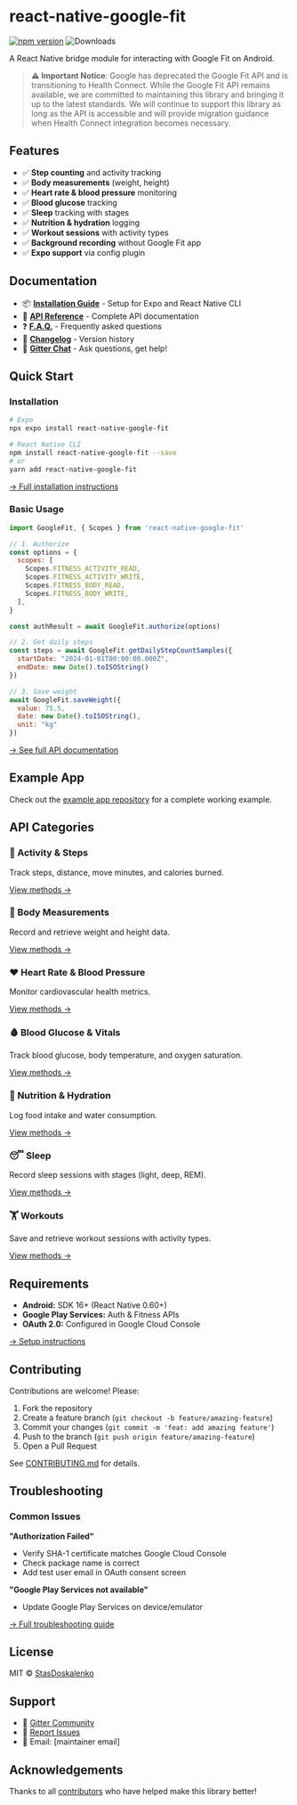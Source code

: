 # react-native-google-fit

[![npm version](https://badge.fury.io/js/react-native-google-fit.svg)](https://badge.fury.io/js/react-native-google-fit) ![Downloads](https://img.shields.io/npm/dm/react-native-google-fit.svg)

A React Native bridge module for interacting with Google Fit on Android.

> **⚠️ Important Notice**: Google has deprecated the Google Fit API and is transitioning to Health Connect. While the Google Fit API remains available, we are committed to maintaining this library and bringing it up to the latest standards. We will continue to support this library as long as the API is accessible and will provide migration guidance when Health Connect integration becomes necessary.

## Features

- ✅ **Step counting** and activity tracking
- ✅ **Body measurements** (weight, height)
- ✅ **Heart rate & blood pressure** monitoring  
- ✅ **Blood glucose** tracking
- ✅ **Sleep** tracking with stages
- ✅ **Nutrition & hydration** logging
- ✅ **Workout sessions** with activity types
- ✅ **Background recording** without Google Fit app
- ✅ **Expo support** via config plugin

## Documentation

- 📦 **[Installation Guide](/docs/INSTALLATION.md)** - Setup for Expo and React Native CLI
- 📖 **[API Reference](/docs/API_REFERENCE.md)** - Complete API documentation
- ❓ **[F.A.Q.](/docs/FAQ.md)** - Frequently asked questions
- 📝 **[Changelog](CHANGELOG.md)** - Version history
- 💬 **[Gitter Chat](https://gitter.im/React-native-google-fit/community)** - Ask questions, get help!

## Quick Start

### Installation

```bash
# Expo
npx expo install react-native-google-fit

# React Native CLI
npm install react-native-google-fit --save
# or
yarn add react-native-google-fit
```

[→ Full installation instructions](/docs/INSTALLATION.md)

### Basic Usage

```javascript
import GoogleFit, { Scopes } from 'react-native-google-fit'

// 1. Authorize
const options = {
  scopes: [
    Scopes.FITNESS_ACTIVITY_READ,
    Scopes.FITNESS_ACTIVITY_WRITE,
    Scopes.FITNESS_BODY_READ,
    Scopes.FITNESS_BODY_WRITE,
  ],
}

const authResult = await GoogleFit.authorize(options)

// 2. Get daily steps
const steps = await GoogleFit.getDailyStepCountSamples({
  startDate: "2024-01-01T00:00:00.000Z",
  endDate: new Date().toISOString()
})

// 3. Save weight
await GoogleFit.saveWeight({
  value: 75.5,
  date: new Date().toISOString(),
  unit: "kg"
})
```

[→ See full API documentation](/docs/API_REFERENCE.md)

## Example App

Check out the [example app repository](https://github.com/StasDoskalenko/react-native-google-fit-example) for a complete working example.

## API Categories

### 🏃 Activity & Steps
Track steps, distance, move minutes, and calories burned.

[View methods →](/docs/API_REFERENCE.md#activity--steps)

### 📏 Body Measurements
Record and retrieve weight and height data.

[View methods →](/docs/API_REFERENCE.md#body-measurements)

### ❤️ Heart Rate & Blood Pressure
Monitor cardiovascular health metrics.

[View methods →](/docs/API_REFERENCE.md#heart-rate--blood-pressure)

### 🩸 Blood Glucose & Vitals
Track blood glucose, body temperature, and oxygen saturation.

[View methods →](/docs/API_REFERENCE.md#blood-glucose--other-vitals)

### 🍎 Nutrition & Hydration
Log food intake and water consumption.

[View methods →](/docs/API_REFERENCE.md#nutrition--hydration)

### 😴 Sleep
Record sleep sessions with stages (light, deep, REM).

[View methods →](/docs/API_REFERENCE.md#sleep)

### 🏋️ Workouts
Save and retrieve workout sessions with activity types.

[View methods →](/docs/API_REFERENCE.md#workouts)

## Requirements

- **Android:** SDK 16+ (React Native 0.60+)
- **Google Play Services:** Auth & Fitness APIs
- **OAuth 2.0:** Configured in Google Cloud Console

[→ Setup instructions](/docs/INSTALLATION.md#prerequisites)

## Contributing

Contributions are welcome! Please:

1. Fork the repository
2. Create a feature branch (`git checkout -b feature/amazing-feature`)
3. Commit your changes (`git commit -m 'feat: add amazing feature'`)
4. Push to the branch (`git push origin feature/amazing-feature`)
5. Open a Pull Request

See [CONTRIBUTING.md](CONTRIBUTING.md) for details.

## Troubleshooting

### Common Issues

**"Authorization Failed"**
- Verify SHA-1 certificate matches Google Cloud Console
- Check package name is correct
- Add test user email in OAuth consent screen

**"Google Play Services not available"**
- Update Google Play Services on device/emulator

[→ Full troubleshooting guide](/docs/INSTALLATION.md#troubleshooting)

## License

MIT © [StasDoskalenko](https://github.com/StasDoskalenko)

## Support

- 💬 [Gitter Community](https://gitter.im/React-native-google-fit/community)
- 🐛 [Report Issues](https://github.com/StasDoskalenko/react-native-google-fit/issues)
- 📧 Email: [maintainer email]

## Acknowledgements

Thanks to all [contributors](https://github.com/StasDoskalenko/react-native-google-fit/graphs/contributors) who have helped make this library better!

